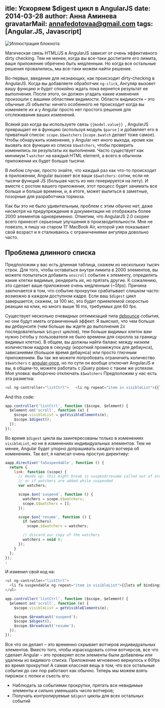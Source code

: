itle: Ускоряем $digest цикл в AngularJS
date: 2014-03-28
author: Анна Аминева
gravatarMail: annafedotovaa@gmail.com
tags: [Angular.JS, Javascript]
---
![Иллюстрация блокнота](/blog/images/digest.jpg)

Магическая связь HTML/JS в AngularJS зависит от очень эффективного dirty checking.  Тем не менее, когда вы все-таки достигаете его лимита, ваше приложение обречено быть медленным. Но когда все остальные решения провалились, мы все-таки можем найти решение.
<!-- more -->

Во-первых, введение для незнающих, как происходит dirty-checking в AngularJS. 
Когда вы добавляете обработчик `ng-click`, Ангуляр вызовет вашу функцию и будет спокойно ждать пока вернется результат ее выполнения. После этого, он должен угадать какие изменения произошли с вашими областями видимости. Области видимости – это обычные JS объекты: ничего особенного не происходит когда вы изменяете их и у Angular просто нет простого решения для отслеживания ваших изменений.

Всякий раз когда вы используете связь `{{model.value}} `, AngularJS превращает ее в функцию (используя модуль `$parse` ) и добавляет его в приватный список: `scope.$$watchers` (`scope.$watch` делает тоже самое). Чтобы обнаружить изменения, у Angular нет иного выхода, кроме как вызвать все функции из списка `$$watchers`, чтобы проверить изменились ли результаты их выполнения. Часто существует как минимум 1 `watcher` на каждый HTML element, а всего в обычном приложении их будет больше тысячи.


В любом случае, просто знайте, что каждый раз как что-то происходит в приложении, Angular вызовет все ваши `$$watchers`: сотни, если не тысячи функций JS (большая часть из них генерируется на лету). И вместе с ростом вашего приложения, этот процесс будет занимать все больше и больше времени, и, в итоге, может вылиться в заметные, позорные для разработчика тормоза.


Как бы это не было удивительным, проблем с этим обычно нет, даже несмотря на предупреждение в документации не отображать более 2000 элементов одновременно. Отметим, что AngularJS 2.0 скорее всего принесет серьезные улучшения в производительности.
Мне не повезло, я пишу на старом 11' MacBook Air, которой уже показывает свой возраст и я сталкиваюсь с ограничениями ангуляра довольно часто.

## Проблема длинного списка

Предположим у вас есть длинная таблица, скажем из нескольких тысяч строк. Для того, чтобы оставаться внутри лимита в 2000 элементов, вы можете попытаться добавить `onscroll` событие к элементу, определять какие клетки видимые, рендерить их, но прятать другие. К сожалению,  это сделает ваше приложение очень медленным (~5fps). Причина заключается в том, что событие прокрутки срабатывает слишком часто: возможно в каждом доступном кадре. Если ваш `$digest` цикл завершается, скажем, за 100 мс, это будет приемлемой скоростью реакции на клик, но много выше 16 ms, требуемых для 60 fps.

Существует несколько очевидных оптимизаций типа [debounce](http://underscorejs.org/#debounce) события, но они будут иметь ограниченный эффект. Я выяснил, что чем больше вы дебаунсите (чем больше вы ждете до выполнения 2х последовательных `$digest` циклов), тем больше видимых клеток вам нужно (чтобы у пользователя не было времени для скролла за границу видимых клеток). В общем, вы должны найти баланс между низким количеством кадров в секунду (короткий промежуток для дебаунса), зависаниями (большое время дебаунса) или просто глючным приложением.
Вы так же можете попробовать ограничить количество `$$watchers` с [angular-once](https://github.com/tadeuszwojcik/angular-once), но по сути он вообще отключит AngularJS и вы, в общем-то, можете работать с jQuery ровно с таким же успехом.
Моя уловка: выборочно отключать `$$watchers`
Предположим у нас есть эта разметка:

```javascript
<ul ng-controller="listCtrl">   <li ng-repeat="item in visibleList">{{lots of bindings}}</li> </ul> 
```

And this code:

```javascript
app.controller('listCtrl', function ($scope, $element) {
  $element.on('scroll', function (e) {
    $scope.visibleList = getVisibleElements(e);
    $scope.$digest();
  });
});
```

Во время `$digest` цикла вы заинтересованы только в изменениях `visibleList`, но не в изменениях индивидуальных элементов. Тем не менее, Angular будет упорно допрашивать каждого вотчера об изменениях.
Так вот, я написал очень простую директиву:

```javascript
aapp.directive('faSuspendable', function () {
  return {
    link: function (scope) {
      // Heads up: this might break is suspend/resume called out of order
      // or if watchers are added while suspended
      var watchers;

      scope.$on('suspend', function () {
        watchers = scope.$$watchers;
        scope.$$watchers = [];
      });

      scope.$on('resume', function () {
        if (watchers)
          scope.$$watchers = watchers;

        // discard our copy of the watchers
        watchers = void 0;
      });
    }
  };
});
;
``` 

И изменил свой код на:

```javascript
<ul ng-controller="listCtrl">
  <li fa-suspendable ng-repeat="item in visibleList">{{lots of bindings}}</li>
</ul>

app.controller('listCtrl', function ($scope, $element) {
  $element.on('scroll', function (e) {
    $scope.visibleList = getVisibleElements(e);

    $scope.$broadcast('suspend');
    $scope.$digest();
    $scope.$broadcast('resume');
  });
});
```
 
 
Все что он делает – это временно скрывает вотчеров индивидуальных элементов. Вместо того, чтобы израсходовать сотни вотчерсов, все что сделает Angular – это проверяет если элементы были добавлены или удалены из видимого списка. Приложение мгновенно вернулось к 60fps во время прокрутки!
А самая классная вещь в том, что все остальные события до сих пор работают как обычно. Теперь мы можем взять пирожок с полки и съесть его:  

* Наблюдать за событиями прокрутки, прятать все невидимые элементы и сильно уменьшать число вотчеров;
* Получать контролируемые `$digest` циклы для всех остальных событий

